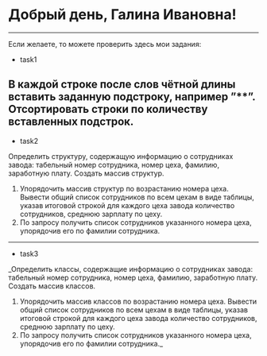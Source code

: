 # Добрый день, Галина Ивановна!
---

Если желаете, то можете проверить здесь мои задания: 
* task1

В каждой строке после слов чётной длины вставить заданную подстроку, например ”**”. Отсортировать строки по количеству вставленных подстрок.
---

* task2

Определить структуру, содержащую информацию о сотрудниках
завода: табельный номер сотрудника, номер цеха, фамилию, заработную
плату. Создать массив структур.
1. Упорядочить массив структур по возрастанию номера цеха. Вывести
общий список сотрудников по всем цехам в виде таблицы, указав
итоговой строкой для каждого цеха завода количество сотрудников,
среднюю зарплату по цеху.
2. По запросу получить список сотрудников указанного номера цеха,
упорядочив его по фамилии сотрудника.
---

* task3

_Определить классы, содержащие информацию о сотрудниках
завода: табельный номер сотрудника, номер цеха, фамилию, заработную
плату. Создать массив классов.
1. Упорядочить массив классов по возрастанию номера цеха. Вывести
общий список сотрудников по всем цехам в виде таблицы, указав
итоговой строкой для каждого цеха завода количество сотрудников,
среднюю зарплату по цеху.
2. По запросу получить список сотрудников указанного номера цеха,
упорядочив его по фамилии сотрудника._
